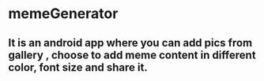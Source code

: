 # memeGenerator

## It is an android app where you can add pics from gallery , choose to add meme content in different color, font size and share it.
